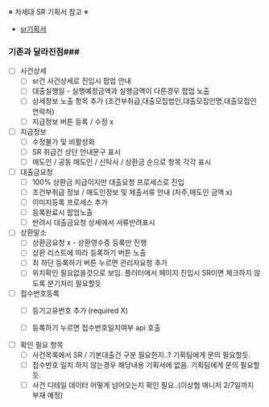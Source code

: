 ※ 차세대 SR 기획서 참고 ※
-  [sr기획서](https://www.figma.com/design/Rm1mTIZl6N3YhubsxXXpOq/%EA%B3%B5%EC%9C%A0%EB%B0%A9_%EC%BD%94%EC%8A%A4-%EC%B0%A8%EC%84%B8%EB%8C%80_Storyboard?node-id=17821-3&m=dev)

### 기존과 달라진점###
- [ ] 사건상세
	- [ ] sr건 사건상세로 진입시 팝업 안내
	- [ ] 대출실행일 - 실행예정금액과 실행금액이 다른경우 팝업 노출
	- [ ] 상세정보 노출 항목 추가 (조건부취급,대출모집법인,대출모집인명,대출모집인연락처)
	- [ ] 지급정보 버튼 등록 / 수정 x
- [ ] 지급정보
	- [ ] 수정불가 및 비활성화
	- [ ] SR 취급건 상단 안내문구 표시
	- [ ] 매도인 / 공동 매도인 / 신탁사 / 상환금 순으로 항목 각각 표시
- [ ] 대출금요청
	- [ ] 100% 상환금 지급이지만 대출요청 프로세스로 진입
	- [ ] 조건부취급 정보 / 매도인정보 및 제출서류 안내 (차주,매도인 금액 x)
	- [ ] 이미지등록 프로세스 추가
	- [ ] 등록완료시 팝업노출
	- [ ] 반려시 대출금요청 상세에서 서류반려표시
- [ ] 상환말소
	- [ ] 상환금요청 x - 상환영수증 등록만 진행
	- [ ] 상환 리스트에 따라 등록하기 버튼 노출
	- [ ] 최 하단 등록하기 버튼 누르면 관리자요청 추가
	- [ ] 위치확인 필요없을것으로 보임. 플러터에서 페이지 진입시 SR이면 체크하지 않도록 분기처리 필요할듯
- [ ] 접수번호등록
	- [ ] 등기고유번호 추가 (required X)
	- [ ] 등록하기 누르면 접수번호일치여부 api 호출


- [ ] 확인 필요 항목
	- [ ] 사건목록에서 SR / 기본대출건 구분 필요한지..? 기획팀에게 문의 필요할듯.
	- [ ] 접수번호 일치 하지 않는경우 해당내용 기획서에 없음. 기획팀에게 문의 필요할듯.
	- [ ] 사건 디테일 데이터 어떻게 넘어오는지 확인 필요..(이상협 매니저 2/7일까지 부재 예정)
